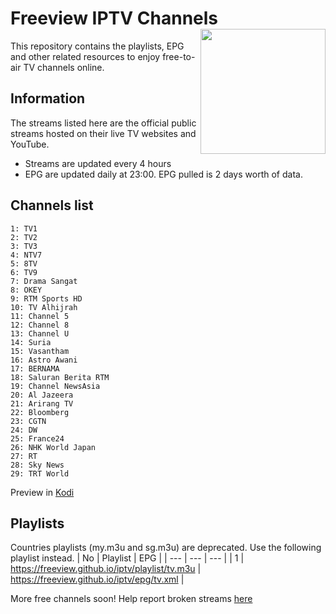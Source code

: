# Freeview IPTV Channels <img align="right" src="http://freeview.github.io/iptv/freeview.png" width="200">
This repository contains the playlists, EPG and other related resources to enjoy free-to-air TV channels online.

## Information
The streams listed here are the official public streams hosted on their live TV websites and YouTube.
* Streams are updated every 4 hours
* EPG are updated daily at 23:00. EPG pulled is 2 days worth of data.

## Channels list
```
1: TV1
2: TV2
3: TV3
4: NTV7
5: 8TV
6: TV9
7: Drama Sangat
8: OKEY
9: RTM Sports HD
10: TV Alhijrah 
11: Channel 5 
12: Channel 8 
13: Channel U 
14: Suria 
15: Vasantham 
16: Astro Awani 
17: BERNAMA 
18: Saluran Berita RTM
19: Channel NewsAsia 
20: Al Jazeera
21: Arirang TV
22: Bloomberg 
23: CGTN
24: DW
25: France24
26: NHK World Japan
27: RT
28: Sky News
29: TRT World
```

Preview in [Kodi](https://www.youtube.com/watch?v=u5BUG6iQHUc)

## Playlists

Countries playlists (my.m3u and sg.m3u) are deprecated. Use the following playlist instead.
| No | Playlist |  EPG |
| --- | --- | --- |
| 1 | https://freeview.github.io/iptv/playlist/tv.m3u | https://freeview.github.io/iptv/epg/tv.xml |

More free channels soon! Help report broken streams [here](https://github.com/freeview/iptv/issues/new)
